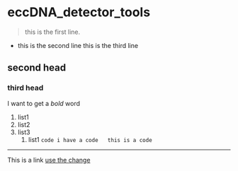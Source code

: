 # eccDNA_detector_tools
>this is the first line.  
- this is the second line
this is the third line
## second head
### third head 
I want to get a *bold* word
1. list1  
2. list2  
3. list3
    1. list1
    `code i have a code  
    this is a code`  
---
This is a link [use the change](www.baidu.com)
